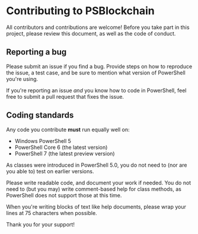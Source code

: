 
# Contributing to PSBlockchain

All contributors and contributions are welcome!  Before you take part in this project, please review this document, as well as the code of conduct.

## Reporting a bug
Please submit an issue if you find a bug.  Provide steps on how to reproduce the issue, a test case, and be sure to mention what version of PowerShell you're using.

If you're reporting an issue *and* you know how to code in PowerShell, feel free to submit a pull request that fixes the issue.

## Coding standards
Any code you contribute **must** run equally well on:
- Windows PowerShell 5
- PowerShell Core 6 (the latest version)
- PowerShell 7 (the latest preview version)

As classes were introduced in PowerShell 5.0, you do not need to (nor are you able to) test on earlier versions.

Please write readable code, and document your work if needed.  You do not need to (but you may) write comment-based help for class methods, as PowerShell does not support those at this time.

When you're writing blocks of text like help documents, please wrap your lines at 75 characters when possible.

Thank you for your support!

